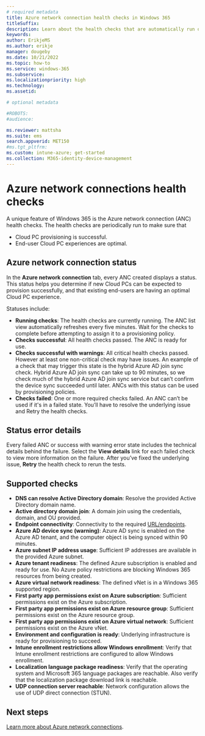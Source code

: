 ```yaml
---
# required metadata
title: Azure network connection health checks in Windows 365
titleSuffix:
description: Learn about the health checks that are automatically run on Azure network connections.
keywords:
author: ErikjeMS
ms.author: erikje
manager: dougeby
ms.date: 10/21/2022
ms.topic: how-to
ms.service: windows-365
ms.subservice:
ms.localizationpriority: high
ms.technology:
ms.assetid: 

# optional metadata

#ROBOTS:
#audience:

ms.reviewer: mattsha
ms.suite: ems
search.appverid: MET150
#ms.tgt_pltfrm:
ms.custom: intune-azure; get-started
ms.collection: M365-identity-device-management
---
```


# Azure network connections health checks

A unique feature of Windows 365 is the Azure network connection (ANC) health checks. The health checks are periodically run to make sure that

- Cloud PC provisioning is successful.
- End-user Cloud PC experiences are optimal.

## Azure network connection status

In the **Azure network connection** tab, every ANC created displays a status. This status helps you determine if new Cloud PCs can be expected to provision successfully, and that existing end-users are having an optimal Cloud PC experience.

Statuses include:

- **Running checks**: The health checks are currently running. The ANC list view automatically refreshes every five minutes. Wait for the checks to complete before attempting to assign it to a provisioning policy.
- **Checks successful**: All health checks passed. The ANC is ready for use.
- **Checks successful with warnings**: All critical health checks passed. However at least one non-critical check may have issues. An example of a check that may trigger this state is the hybrid Azure AD join sync check. Hybrid Azure AD join sync can take up to 90 minutes, so we check much of the hybrid Azure AD join sync service but can’t confirm the device sync succeeded until later. ANCs with this status can be used by provisioning policies.
- **Checks failed**: One or more required checks failed. An ANC can’t be used if it's in a failed state. You’ll have to resolve the underlying issue and Retry the health checks.

## Status error details

Every failed ANC or success with warning error state includes the technical details behind the failure. Select the **View details** link for each failed check to view more information on the failure. After you’ve fixed the underlying issue, **Retry** the health check to rerun the tests.

## Supported checks

- **DNS can resolve Active Directory domain**: Resolve the provided Active Directory domain name.
- **Active directory domain join**: A domain join using the credentials, domain, and OU provided.
- **Endpoint connectivity**: Connectivity to the required [URL/endpoints](requirements-network.md).
- **Azure AD device sync (warning)**: Azure AD sync is enabled on the Azure AD tenant, and the computer object is being synced within 90 minutes.
- **Azure subnet IP address usage**: Sufficient IP addresses are available in the provided Azure subnet.
- **Azure tenant readiness**: The defined Azure subscription is enabled and ready for use. No Azure policy restrictions are blocking Windows 365 resources from being created.
- **Azure virtual network readiness**: The defined vNet is in a Windows 365 supported region.
- **First party app permissions exist on Azure subscription**: Sufficient permissions exist on the Azure subscription.
- **First party app permissions exist on Azure resource group**: Sufficient permissions exist on the Azure resource group.
- **First party app permissions exist on Azure virtual network**: Sufficient permissions exist on the Azure vNet.
- **Environment and configuration is ready**: Underlying infrastructure is ready for provisioning to succeed.
- **Intune enrollment restrictions allow Windows enrollment**: Verify that Intune enrollment restrictions are configured to allow Windows enrollment.
- **Localization language package readiness**: Verify that the operating system and Microsoft 365 language packages are reachable. Also verify that the localization package download link is reachable.
- **UDP connection server reachable**: Network configuration allows the use of UDP direct connection (STUN).

<!-- ########################## -->
## Next steps

[Learn more about Azure network connections](azure-network-connections.md).
